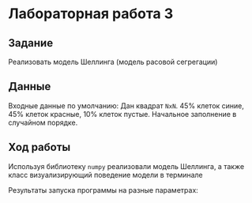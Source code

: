 # Лабораторная работа 3

## Задание
Реализовать модель Шеллинга (модель расовой сегрегации)

## Данные
Входные данные по умолчанию: 
Дан квадрат `NxN`. 45% клеток синие, 45% клеток красные, 10% клеток пустые. Начальное заполнение в случайном порядке.

## Ход работы
Используя библиотеку `numpy` реализовали модель Шеллинга, а также класс визуализирующий поведение модели в терминале

Результаты запуска программы на разные параметрах:
 